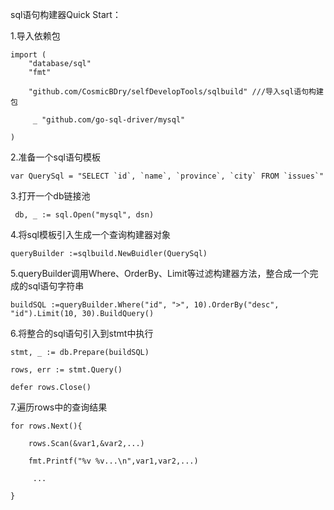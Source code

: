 sql语句构建器Quick Start：

1.导入依赖包

	import (
		"database/sql"
		"fmt"
	
		"github.com/CosmicBDry/selfDevelopTools/sqlbuild" ///导入sql语句构建包
	
   		 _ "github.com/go-sql-driver/mysql"
	
	)

2.准备一个sql语句模板

  	var QuerySql = "SELECT `id`, `name`, `province`, `city` FROM `issues`"

3.打开一个db链接池

 	 db, _ := sql.Open("mysql", dsn)

4.将sql模板引入生成一个查询构建器对象

  	queryBuilder :=sqlbuild.NewBuidler(QuerySql)

5.queryBuilder调用Where、OrderBy、Limit等过滤构建器方法，整合成一个完成的sql语句字符串

  	buildSQL :=queryBuilder.Where("id", ">", 10).OrderBy("desc", "id").Limit(10, 30).BuildQuery()

6.将整合的sql语句引入到stmt中执行

  	stmt, _ := db.Prepare(buildSQL)
  
  	rows, err := stmt.Query()
  
  	defer rows.Close()
  
  
7.遍历rows中的查询结果

  	for rows.Next(){
  
      	rows.Scan(&var1,&var2,...)
      
     	fmt.Printf("%v %v...\n",var1,var2,...)
      
     	 ...
      
  	}
  
